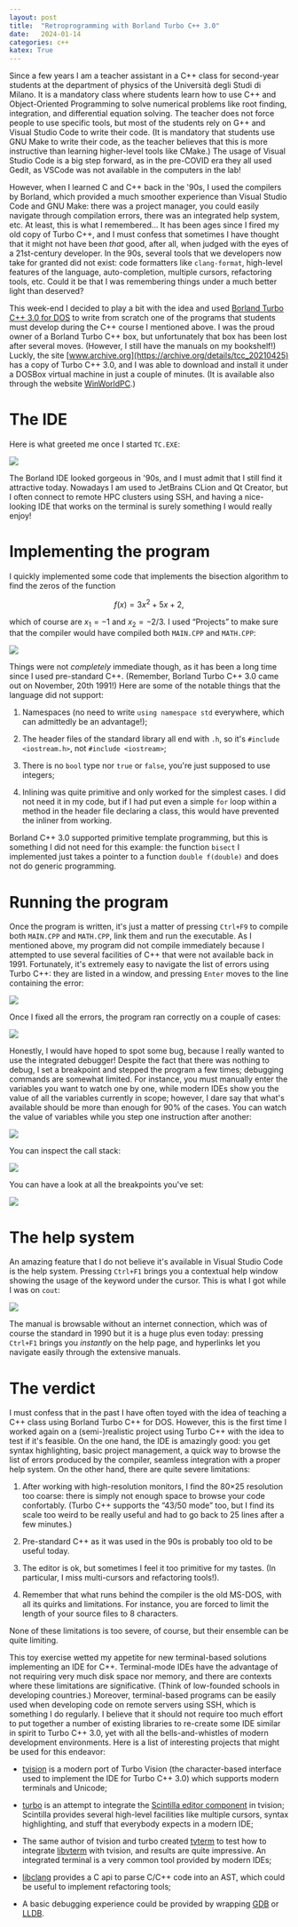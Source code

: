 ```yaml
---
layout: post
title:  "Retroprogramming with Borland Turbo C++ 3.0"
date:   2024-01-14
categories: c++
katex: True
---
```


Since a few years I am a teacher assistant in a C++ class for second-year students at the department of physics of the Università degli Studi di Milano.
It is a mandatory class where students learn how to use C++ and Object-Oriented Programming to solve numerical problems like root finding, integration, and differential equation solving.
The teacher does not force people to use specific tools, but most of the students rely on G++ and Visual Studio Code to write their code. (It is mandatory that students use GNU Make to write their code, as the teacher believes that this is more instructive than learning higher-level tools like CMake.)
The usage of Visual Studio Code is a big step forward, as in the pre-COVID era they all used Gedit, as VSCode was not available in the computers in the lab!

However, when I learned C and C++ back in the '90s, I used the compilers by Borland, which provided a much smoother experience than Visual Studio Code and GNU Make: there was a project manager, you could easily navigate through compilation errors, there was an integrated help system, etc.
At least, this is what I remembered…
It has been ages since I fired my old copy of Turbo C++, and I must confess that sometimes I have thought that it might not have been *that* good, after all, when judged with the eyes of a 21st-century developer.
In the 90s, several tools that we developers now take for granted did not exist: code formatters like `clang-format`, high-level features of the language, auto-completion, multiple cursors, refactoring tools, etc.
Could it be that I was remembering things under a much better light than deserved?

This week-end I decided to play a bit with the idea and used [Borland Turbo C++ 3.0 for DOS](https://en.wikipedia.org/wiki/Turbo_C%2B%2B) to write from scratch one of the programs that students must develop during the C++ course I mentioned above.
I was the proud owner of a Borland Turbo C++ box, but unfortunately that box has been lost after several moves. (However, I still have the manuals on my bookshelf!)
Luckly, the site [www.archive.org](https://archive.org/details/tcc_20210425) has a copy of Turbo C++ 3.0, and I was able to download and install it under a DOSBox virtual machine in just a couple of minutes. (It is available also through the website [WinWorldPC](https://winworldpc.com/product/turbo-c/3x).)

# The IDE

Here is what greeted me once I started `TC.EXE`:

![](/assets/2024-01-14-turbocpp/tc_000.png)

The Borland IDE looked gorgeous in '90s, and I must admit that I still find it attractive today.
Nowadays I am used to JetBrains CLion and Qt Creator, but I often connect to remote HPC clusters using SSH, and having a nice-looking IDE that works on the terminal is surely something I would really enjoy!

# Implementing the program

I quickly implemented some code that implements the bisection algorithm to find the zeros of the function

$$
f(x) = 3x^2 + 5x + 2,
$$

which of course are $x_1 = -1$ and $x_2 = -2/3$. I used “Projects” to make sure that the compiler would have compiled both `MAIN.CPP` and `MATH.CPP`:

![](/assets/2024-01-14-turbocpp/tc_001.png)

Things were not *completely* immediate though, as it has been a long time since I used pre-standard C++. (Remember, Borland Turbo C++ 3.0 came out on November, 20th 1991!) Here are some of the notable things that the language did not support:

1. Namespaces (no need to write `using namespace std` everywhere, which can admittedly be an advantage!);

2. The header files of the standard library all end with `.h`, so it's `#include <iostream.h>`, not `#include <iostream>`;

3. There is no `bool` type nor `true` or `false`, you're just supposed to use integers;

4. Inlining was quite primitive and only worked for the simplest cases. I did not need it in my code, but if I had put even a simple `for` loop within a method in the header file declaring a class, this would have prevented the inliner from working.

Borland C++ 3.0 supported primitive template programming, but this is something I did not need for this example: the function `bisect` I implemented just takes a pointer to a function `double f(double)` and does not do generic programming.


# Running the program

Once the program is written, it's just a matter of pressing `Ctrl+F9` to compile both `MAIN.CPP` and `MATH.CPP`, link them and run the executable.
As I mentioned above, my program did not compile immediately because I attempted to use several facilities of C++ that were not available back in 1991.
Fortunately, it's extremely easy to navigate the list of errors using Turbo C++: they are listed in a window, and pressing `Enter` moves to the line containing the error:

![](/assets/2024-01-14-turbocpp/tc_002b.png)

Once I fixed all the errors, the program ran correctly on a couple of cases:

![](/assets/2024-01-14-turbocpp/tc_002.png)

Honestly, I would have hoped to spot some bug, because I really wanted to use the integrated debugger!
Despite the fact that there was nothing to debug, I set a breakpoint and stepped the program a few times; debugging commands are somewhat limited.
For instance, you must manually enter the variables you want to watch one by one, while modern IDEs show you the value of all the variables currently in scope; however, I dare say that what's available should be more than enough for 90% of the cases.
You can watch the value of variables while you step one instruction after another:

![](/assets/2024-01-14-turbocpp/tc_003.png)

You can inspect the call stack:

![](/assets/2024-01-14-turbocpp/tc_004.png)

You can have a look at all the breakpoints you've set:

![](/assets/2024-01-14-turbocpp/tc_005.png)


# The help system

An amazing feature that I do not believe it's available in Visual Studio Code is the help system. Pressing `Ctrl+F1` brings you a contextual help window showing the usage of the keyword under the cursor. This is what I got while I was on `cout`:

![](/assets/2024-01-14-turbocpp/tc_006.png)

The manual is browsable without an internet connection, which was of course the standard in 1990 but it is a huge plus even today: pressing `Ctrl+F1` brings you *instantly* on the help page, and hyperlinks let you navigate easily through the extensive manuals.


# The verdict

I must confess that in the past I have often toyed with the idea of teaching a C++ class using Borland Turbo C++ for DOS. However, this is the first time I worked again on a (semi-)realistic project using Turbo C++ with the idea to test if it's feasible. On the one hand, the IDE is amazingly good: you get syntax highlighting, basic project management, a quick way to browse the list of errors produced by the compiler, seamless integration with a proper help system. On the other hand, there are quite severe limitations:

1.  After working with high-resolution monitors, I find the 80×25 resolution too coarse: there is simply not enough space to browse your code confortably. (Turbo C++ supports the “43/50 mode” too, but I find its scale too weird to be really useful and had to go back to 25 lines after a few minutes.)

2.  Pre-standard C++ as it was used in the 90s is probably too old to be useful today.

3.  The editor is ok, but sometimes I feel it too primitive for my tastes. (In particular, I miss multi-cursors and refactoring tools!).

4.  Remember that what runs behind the compiler is the old MS-DOS, with all its quirks and limitations. For instance, you are forced to limit the length of your source files to 8 characters.

None of these limitations is too severe, of course, but their ensemble can be quite limiting.

This toy exercise wetted my appetite for new terminal-based solutions implementing an IDE for C++.
Terminal-mode IDEs have the advantage of not requiring very much disk space nor memory, and there are contexts where these limitations are significative.
(Think of low-founded schools in developing countries.)
Moreover, terminal-based programs can be easily used when developing code on remote servers using SSH, which is something I do regularly.
I believe that it should not require too much effort to put together a number of existing libraries to re-create some IDE similar in spirit to Turbo C++ 3.0, yet with all the bells-and-whistles of modern development environments. Here is a list of interesting projects that might be used for this endeavor:

-  [tvision](https://github.com/magiblot/tvision/) is a modern port of Turbo Vision (the character-based interface used to implement the IDE for Turbo C++ 3.0) which supports modern terminals and Unicode;

-  [turbo](https://github.com/magiblot/turbo) is an attempt to integrate the [Scintilla editor component](https://www.scintilla.org/index.html) in tvision; Scintilla provides several high-level facilities like multiple cursors, syntax highlighting, and stuff that everybody expects in a modern IDE;

-  The same author of tvision and turbo created [tvterm](https://github.com/magiblot/tvterm) to test how to integrate [libvterm](https://www.leonerd.org.uk/code/libvterm/) with tvision, and results are quite impressive. An integrated terminal is a very common tool provided by modern IDEs;

-  [libclang](https://clang.llvm.org/doxygen/group__CINDEX.html) provides a C api to parse C/C++ code into an AST, which could be useful to implement refactoring tools;

-  A basic debugging experience could be provided by wrapping [GDB](https://www.sourceware.org/gdb/) or [LLDB](https://lldb.llvm.org/).
